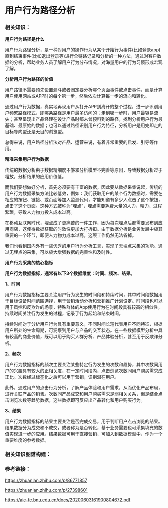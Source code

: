 # 用户行为路径分析

### 相关知识：

**用户行为路径是什么**

用户行为路径分析，是一种对用户的操作行为从某个开始行为事件(比如登录app)直到结束事件(比如退出登录等)进行全链路记录和分析的一种方法，通过对客户数据的分析，帮助业务人员了解用户行为分布情况，对海量用户的行为习惯形成宏观了解。

**分析用户行为路径的价值**

用户路径不需要预先设置漏斗或者圈定要分析哪个页面事件或点击事件，而是计算用户使用网站或APP时的每个第一步，然后依次计算每一步的流向和转化。

通过用户行为数据，真实地再现用户从打开APP到离开的整个过程，进一步识别用户频繁路径模式，即哪条路径是用户最多访问的；走到哪一步时，用户最容易流失；甚至呈现出产品经理在设计产品时都未曾预料到的路径，找到分析用户行为最基础、最原始的数据；也可以通过路径识别用户行为特征，分析用户是用完即走的目标导向型还是无目的浏览型。

总得来说，用户路径分析法对产品、运营来说，有着非常重要的启发、引导等作用。

**精准采集用户行为数据**

传统的数据分析由于数据精细度不够和分析模型不完善等原因，导致数据分析过于粗放，分析结果的应用价值低。

而我们要想做好分析，首先必须要有丰富的数据，因此要从数据采集说起，传统的用户行为数据采集方法比较低效，例如：我们获取用户的某个行为数据时，需要在相应的按钮、链接、或页面等加入监测代码，才能知道有多少人点击了这个按钮，点击了这个页面。这种方式被称为“埋点”，埋点需要耗费大量的人力，精力，过程繁琐，导致人力物力投入成本过高。

在移动互联网时代，埋点成了更痛苦的一件工作，因为每次埋点后都需要发布到应用商店，这使得数据获取的时效性更加大打折扣。由于数据分析是业务发展中极其重要的一个环节，即便人力物力成本过高，这项工作仍然无法省掉。

我们也看到国内外有一些优秀的用户行为分析工具，实现了无埋点采集的功能。通过无埋点的采集，可以极大增强数据的完善性和及时性。

**用户行为采集的核心指标**

**用户行为数据指标，通常有以下3个数据维度：时间、频次、结果。**

**1、时间**

用户行为数据指标主要关注用户行为发生的时间段和持续时间，其中时间段数据用于目标设备时间范围选择，用于营销活动分析和营销推广计划设定。时间段也可以用于风控和反欺诈的场景，特殊群体的App使用行为在时间段具有较高的相似性。持续时间关注行为发生的过程，记录了行为起始和结束时间。

持续时间对于分析用户行为具有重要意义，不同时间长短代表用户不同特征，根据用户所处的生命周期，可洞察到用户与产品的交互状态。在一些数据模型分析中具有较高的商业价值，既可以用于购买人群分析、产品体验分析，甚至用于反欺诈分析。

**2、频次**

用户行为数据指标的频次主要关注某些特定行为发生的次数和趋势，其中次数同用户的兴趣具有较大的正相关度，在一定时间段内，点击浏览次数同用户购买需求成正比。次数经过标签化之后可以用于营销，识别潜在用户。

此外，通过用户的点击行为分析，了解产品体验和用户需求，从而优化产品布局，进行关联产品的销售。次数同产品成交和用户购买需求是弱相关关系，但是结合点击浏览次数等趋势数据，这些数据即可反应出产品转化和用户购买行为。

**3、结果**

用户行为数据指标的结果主要关注是否完成交易，用于判断用户点击浏览的结果。结果数据分为成交和不成交，或者称为是否转化，基于业务需要也可采集填充的数值实现进一步的应用。结果数据可用于直接营销，可加入到数据模型中，作为一个重要维度的参考数据。

### 相关知识图谱构建：



### 参考链接：

https://zhuanlan.zhihu.com/p/86771857

https://zhuanlan.zhihu.com/p/27398601

https://aic-fe.bnu.edu.cn/docs/20200603161900804672.pdf